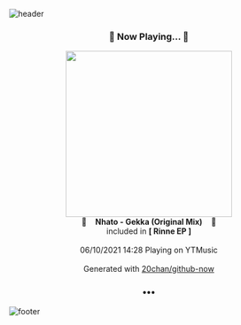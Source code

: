 ![header](https://capsule-render.vercel.app/api?type=wave&height=170&section=header&text=Hi.%20I'm%20SHIFT&fontColor=090707&fontAlignX=45&fontAlignY=65&fontSize=100)

<h3 align="center">🎵 Now Playing... 🎵</h3>
<p align="center">
  <a href="https://music.youtube.com/watch?v=9CUVDHZjhps">
    <img width="300" src="https://lh3.googleusercontent.com/5qe_JAj8gVu4h9tqKPoSTz0u8NhbI-B-871uuuk5CKKtvbJCwnk_wwAId43D0OEa0lwvb1VOk354I7UhTw">
  </a>
  <br>
  🎵&nbsp&nbsp&nbsp <b>Nhato - Gekka (Original Mix)</b> &nbsp&nbsp&nbsp🎵
  <br>
  included in <b>[ Rinne EP ]</b>
  
  <br />
  <br />
  06/10/2021 14:28 Playing on YTMusic
  <br />
  <br />
  Generated with <a href="https://github.com/20chan/github-now">20chan/github-now</a>
</p>

<h3 align="center">•••</h3>

![footer](https://capsule-render.vercel.app/api?type=wave&height=150&section=footer)
